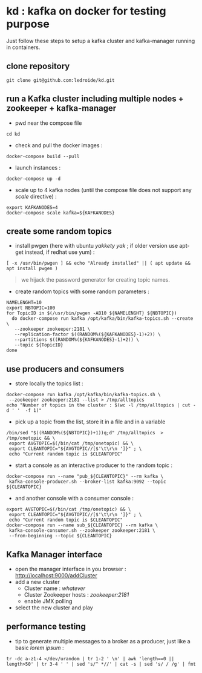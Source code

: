 # kd : kafka on docker for testing purpose
Just follow these steps to setup a kafka cluster and kafka-manager running in containers.

## clone repository
```
git clone git@github.com:ledroide/kd.git
```
## run a Kafka cluster including multiple nodes + zookeeper + kafka-manager
* pwd near the compose file
```
cd kd
```
* check and pull the docker images :
```
docker-compose build --pull
```
* launch instances :
```
docker-compose up -d 
```
* scale up to 4 kafka nodes (until the compose file does not support any _scale_ directive) :
```
export KAFKANODES=4
docker-compose scale kafka=${KAFKANODES}
```
## create some random topics
* install pwgen (here with ubuntu _yakkety yak_ ; if older version use apt-get instead, if redhat use yum) :
```
[ -x /usr/bin/pwgen ] && echo "Already installed" || ( apt update && apt install pwgen )
```
 > we hijack the password generator for creating topic names.

* create random topics with some random parameters :
```
NAMELENGHT=10
export NBTOPIC=100
for TopicID in $(/usr/bin/pwgen -AB10 ${NAMELENGHT} ${NBTOPIC}) 
  do docker-compose run kafka /opt/kafka/bin/kafka-topics.sh --create \
   --zookeeper zookeeper:2181 \
   --replication-factor $((RANDOM%(${KAFKANODES}-1)+2)) \
   --partitions $((RANDOM%(${KAFKANODES}-1)+2)) \
   --topic ${TopicID}
done
```
## use producers and consumers
* store locally the topics list :
```
docker-compose run kafka /opt/kafka/bin/kafka-topics.sh \
 --zookeeper zookeeper:2181 --list > /tmp/alltopics
echo "Number of topics in the cluster : $(wc -l /tmp/alltopics | cut -d ' '  -f 1)"
```
* pick up a topic from the list, store it in a file and in a variable
```
/bin/sed "$((RANDOM%(${NBTOPIC})+1))q;d" /tmp/alltopics  > /tmp/onetopic && \
 export AVGTOPIC=$(/bin/cat /tmp/onetopic) && \
 export CLEANTOPIC="${AVGTOPIC//[$'\t\r\n ']}" ; \
 echo "Current random topic is $CLEANTOPIC"
```
* start a console as an interactive producer to the random topic :
```
docker-compose run --name "pub_${CLEANTOPIC}" --rm kafka \
 kafka-console-producer.sh --broker-list kafka:9092 --topic ${CLEANTOPIC}
```
* and another console with a consumer console :
```
export AVGTOPIC=$(/bin/cat /tmp/onetopic) && \
 export CLEANTOPIC="${AVGTOPIC//[$'\t\r\n ']}" ; \ 
 echo "Current random topic is $CLEANTOPIC"
docker-compose run --name sub_${CLEANTOPIC} --rm kafka \
 kafka-console-consumer.sh --zookeeper zookeeper:2181 \
 --from-beginning --topic ${CLEANTOPIC}
```

## Kafka Manager interface
* open the manager interface in you browser : [http://localhost:9000/addCluster](http://localhost:9000/addCluster)
* add a new cluster
  * Cluster name : _whatever_
  * Cluster Zookeeper hosts : _zookeeper:2181_
  * enable JMX polling
* select the new cluster and play

## performance testing
* tip to generate multiple messages to a broker as a producer, just like a basic _lorem ipsum_ :
```
tr -dc a-z1-4 </dev/urandom | tr 1-2 ' \n' | awk 'length==0 || length>50' | tr 3-4 ' ' | sed 's/^ *//' | cat -s | sed 's/ / /g' | fmt
```

